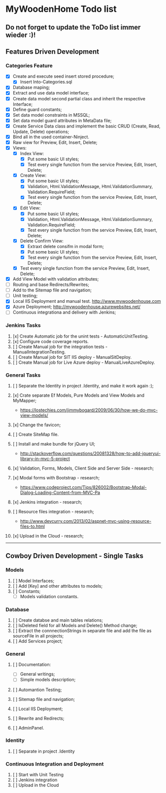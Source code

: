 # MyWoodenHome Todo list #

Do not forget to update the ToDo list immer wieder :)!
----------
## Features Driven Development

### Categories Feature
- [x] Create and execute seed insert stored procedure;
    - [x] Insert Into-Categories.sql
- [x] Database maping;
- [x] Extract and use data model interface;
- [x] Create data model second partial class and inherit the respective Interface;
- [x] Define guard constants;
- [x] Set data model constraints in MSSQL;
- [x] Set data model guard attributes in MetaData file;
- [x] Create Service Data class and implement the basic CRUD (Create, Read, Update, Delete) operations;
- [x] Bind all in the used container-Ninject.
- [x] Raw view for Preview, Edit, Insert, Delete;
- [x] Views:
	- [x] Index View:
		- [x] Put some basic UI styles;
		- [x] Test every single function from the service Preview, Edit, Insert, Delete;
	- [x] Create View:
		- [x] Put some basic UI styles;
		- [x] Validation, Html.ValidationMessage, Html.ValidationSummary, Validation.RequireField;
		- [x] Test every single function from the service Preview, Edit, Insert, Delete;
	- [x] Edit View:
		- [x] Put some basic UI styles;
		- [x] Validation, Html.ValidationMessage, Html.ValidationSummary, Validation.RequireField;
		- [x] Test every single function from the service Preview, Edit, Insert, Delete;
	- [x] Delete Confirm View:
		- [x] Extraxt delete consifm in modal form;
		- [x] Put some basic UI styles;
		- [x] Test every single function from the service Preview, Edit, Insert, Delete;
	- [x] Test every single function from the service Preview, Edit, Insert, Delete;
- [x] Add View Model with validation attributes;	
- [ ] Routing and base Redirects/Rewrites;
- [ ] Add to the Sitemap file and navigation;
- [ ] Unit testing;
- [x] Local IIS Deployment and manual test.
	http://www.mywoodenhouse.com
- [x] Azure Deployment;
	http://mywoodenhouse.azurewebsites.net/
- [ ] Continuous integrationa and delivery with Jenkins;

### Jenkins Tasks
1. [x] Create Automatic job for the unint tests - AutomaticUnitTesting.
1. [x] Configure code coverage reports.
1. [ ] Create Manual job for the integration tests - ManualIntegrationTesting.
1. [ ] Create Manual job for SIT IIS deploy - ManualSitDeploy.
1. [ ] Create Manual job for Live Azure deploy - ManualLiveAzureDeploy.

### General Tasks
1. [ ] Separate the Identity in project .Identity, and make it work again :);
1. [x] Crate separate Ef Models, Pure Models and View Models and MyMapper;
	- https://lostechies.com/jimmybogard/2009/06/30/how-we-do-mvc-view-models/
1. [x] Change the favicon;
1. [ ] Create SiteMap file. 


1. [ ] Install and make bundle for jQuery UI;
	- http://stackoverflow.com/questions/20081328/how-to-add-jqueryui-library-in-mvc-5-project

1. [x] Validation, Forms, Models, Client Side and Server Side - research;
1. [x] Modal forms with Bootstrap - research;
	- https://www.codeproject.com/Tips/826002/Bootstrap-Modal-Dialog-Loading-Content-from-MVC-Pa
1. [x] Jenkins integration - research;
1. [ ] Resource files integration - research;
	- http://www.devcurry.com/2013/02/aspnet-mvc-using-resource-files-to.html
1. [x] Upload in the Cloud - research;

----------

## Cowboy Driven Development - Single Tasks

### Models ###
1. [ ] Model Interfaces;
1. [ ] Add [Key] and other attributes to models;
1. [ ] Constants;
	- [ ] Models validation constants.

### Database ###
1. [ ] Create databse and main tables relations;
1. [ ] IsDeleted field for all Models and Delete() Method change;
1. [ ] Extract the connnectionStrings in separate file and add the file as sourceFile in all projects;
1. [ ] Add Services project;

### General ###
1. [ ] Documentation:
	- [ ] General writings;
	- [ ] Simple models description;
1. [ ] Automantion Testing;
1. [ ] Sitemap file and navigation;

1. [ ] Local IIS Deployment;
1. [ ] Rewrite and Redirects;
1. [ ] AdminPanel.

### Identity
1. [ ] Separate in project .Identity


### Continuous Integration and Deployment
1. [ ] Start with Unit Testing
2. [ ] Jenkins integration
3. [ ] Upload in the Cloud




